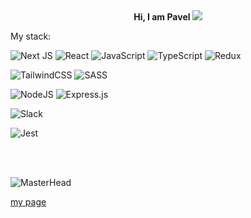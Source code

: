 <div align="center" ><b>Hi, I am Pavel </b> <img src="#"> </div>

My stack:

![Next JS](https://img.shields.io/badge/Next-black?style=for-the-badge&logo=next.js&logoColor=white)
![React](https://img.shields.io/badge/react-%2320232a.svg?style=for-the-badge&logo=react&logoColor=%2361DAFB)
![JavaScript](https://img.shields.io/badge/javascript-%23323330.svg?style=for-the-badge&logo=javascript&logoColor=%23F7DF1E)
![TypeScript](https://img.shields.io/badge/typescript-%23007ACC.svg?style=for-the-badge&logo=typescript&logoColor=white)
![Redux](https://img.shields.io/badge/redux-%23593d88.svg?style=for-the-badge&logo=redux&logoColor=white)

![TailwindCSS](https://img.shields.io/badge/tailwindcss-%2338B2AC.svg?style=for-the-badge&logo=tailwind-css&logoColor=white)
![SASS](https://img.shields.io/badge/SASS-hotpink.svg?style=for-the-badge&logo=SASS&logoColor=white)

![NodeJS](https://img.shields.io/badge/node.js-6DA55F?style=for-the-badge&logo=node.js&logoColor=white)
![Express.js](https://img.shields.io/badge/express.js-%23404d59.svg?style=for-the-badge&logo=express&logoColor=%2361DAFB)

![Slack](https://img.shields.io/badge/Slack-4A154B?style=for-the-badge&logo=slack&logoColor=white)

![Jest](https://img.shields.io/badge/-jest-%23C21325?style=for-the-badge&logo=jest&logoColor=white)
</div> <br> <br>


![MasterHead](https://www.wingstechsolutions.com/wp-content/uploads/2022/03/full-stack-development.gif)


[my page](https://pages-khaki-psi.vercel.app/)



